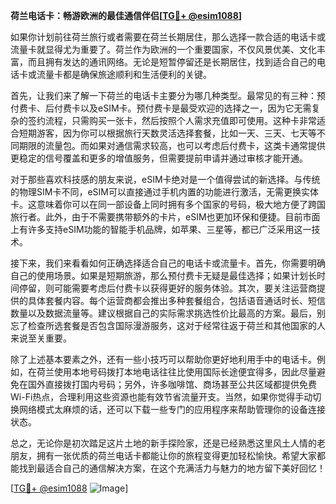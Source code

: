 **荷兰电话卡：畅游欧洲的最佳通信伴侣[[TG💪+ @esim1088](https://t.me/s/esim1088)]**

如果你计划前往荷兰旅行或者需要在荷兰长期居住，那么选择一款合适的电话卡或流量卡就显得尤为重要了。荷兰作为欧洲的一个重要国家，不仅风景优美、文化丰富，而且拥有发达的通讯网络。无论是短暂停留还是长期居住，找到适合自己的电话卡或流量卡都是确保旅途顺利和生活便利的关键。

首先，让我们来了解一下荷兰的电话卡主要分为哪几种类型。最常见的有三种：预付费卡、后付费卡以及eSIM卡。预付费卡是最受欢迎的选择之一，因为它无需复杂的签约流程，只需购买一张卡，然后按照个人需求充值即可使用。这种卡非常适合短期游客，因为你可以根据旅行天数灵活选择套餐，比如一天、三天、七天等不同期限的流量包。而如果对通信需求较高，也可以考虑后付费卡，这类卡通常提供更稳定的信号覆盖和更多的增值服务，但需要提前申请并通过审核才能开通。

对于那些喜欢科技感的朋友来说，eSIM卡绝对是一个值得尝试的新选择。与传统的物理SIM卡不同，eSIM可以直接通过手机内置的功能进行激活，无需更换实体卡。这意味着你可以在同一部设备上同时拥有多个国家的号码，极大地方便了跨国旅行者。此外，由于不需要携带额外的卡片，eSIM也更加环保和便捷。目前市面上有许多支持eSIM功能的智能手机品牌，如苹果、三星等，都已广泛采用这一技术。

接下来，我们来看看如何正确选择适合自己的电话卡或流量卡。首先，你需要明确自己的使用场景。如果是短期旅游，那么预付费卡无疑是最佳选择；如果计划长时间停留，则可能需要考虑后付费卡以获得更好的服务体验。其次，要关注运营商提供的具体套餐内容。每个运营商都会推出多种套餐组合，包括语音通话时长、短信数量以及数据流量等。建议根据自己的实际需求挑选性价比最高的方案。最后，别忘了检查所选套餐是否包含国际漫游服务，这对于经常往返于荷兰和其他国家的人来说至关重要。

除了上述基本要素之外，还有一些小技巧可以帮助你更好地利用手中的电话卡。例如，在荷兰使用本地号码拨打本地电话往往比使用国际长途便宜得多，因此尽量避免在国外直接拨打国内号码；另外，许多咖啡馆、商场甚至公共区域都提供免费Wi-Fi热点，合理利用这些资源也能有效节省流量开支。当然，如果你觉得手动切换网络模式太麻烦的话，还可以下载一些专门的应用程序来帮助管理你的设备连接状态。

总之，无论你是初次踏足这片土地的新手探险家，还是已经熟悉这里风土人情的老朋友，拥有一张优质的荷兰电话卡都能让你的旅程变得更加轻松愉快。希望大家都能找到最适合自己的通信解决方案，在这个充满活力与魅力的地方留下美好回忆！

[[TG💪+ @esim1088](https://t.me/s/esim1088) ![Image](https://i.postimg.cc/4NQfJmqS/Snipaste-2025-05-13-00-14-12.png)]